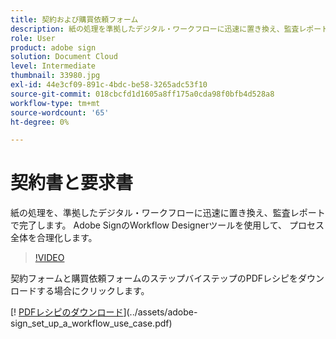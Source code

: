 ```yaml
---
title: 契約および購買依頼フォーム
description: 紙の処理を準拠したデジタル・ワークフローに迅速に置き換え、監査レポートを作成
role: User
product: adobe sign
solution: Document Cloud
level: Intermediate
thumbnail: 33980.jpg
exl-id: 44e3cf09-891c-4bdc-be58-3265adc53f10
source-git-commit: 018cbcfd1d1605a8ff175a0cda98f0bfb4d528a8
workflow-type: tm+mt
source-wordcount: '65'
ht-degree: 0%

---
```


# 契約書と要求書

紙の処理を、準拠したデジタル・ワークフローに迅速に置き換え、監査レポートで完了します。 Adobe SignのWorkflow Designerツールを使用して、
プロセス全体を合理化します。

>[!VIDEO](https://video.tv.adobe.com/v/33980?hidetitle=true)

契約フォームと購買依頼フォームのステップバイステップのPDFレシピをダウンロードする場合にクリックします。

[! [PDFレシピのダウンロード](../assets/acrobat_PDF_96.png)](../assets/adobe-sign_set_up_a_workflow_use_case.pdf)
